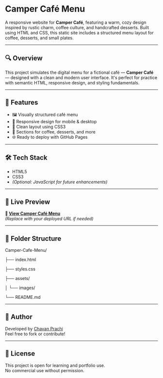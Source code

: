 # Camper Café Menu

A responsive website for **Camper Café**, featuring a warm, cozy design inspired by rustic charm, coffee culture, and handcrafted desserts. Built using HTML and CSS, this static site includes a structured menu layout for coffee, desserts, and small plates.

---

## 🔍 Overview

This project simulates the digital menu for a fictional café — **Camper Café** — designed with a clean and modern user interface. It's perfect for practice with semantic HTML, responsive design, and styling fundamentals.

---

## 🚀 Features

- 🖼️ Visually structured café menu
- 📱 Responsive design for mobile & desktop
- 💅 Clean layout using CSS3
- 🧁 Sections for coffee, desserts, and more
- 🌐 Ready to deploy with GitHub Pages

---

## 🛠️ Tech Stack

- HTML5  
- CSS3  
- *(Optional: JavaScript for future enhancements)*

---

## 📸 Live Preview

**🔗 [View Camper Café Menu](https://chavan-prachi.github.io/Camper-Cafe-Menu/)**  
*(Replace with your deployed URL if needed)*

---

## 📁 Folder Structure

Camper-Cafe-Menu/

├── index.html

├── styles.css

├── assets/

│ └── images/

└── README.md

---

## 📌 Author

Developed by [Chavan Prachi](https://github.com/Chavan-Prachi)  
Feel free to fork or contribute!

---

## 🧾 License

This project is open for learning and portfolio use.  
No commercial use without permission.

